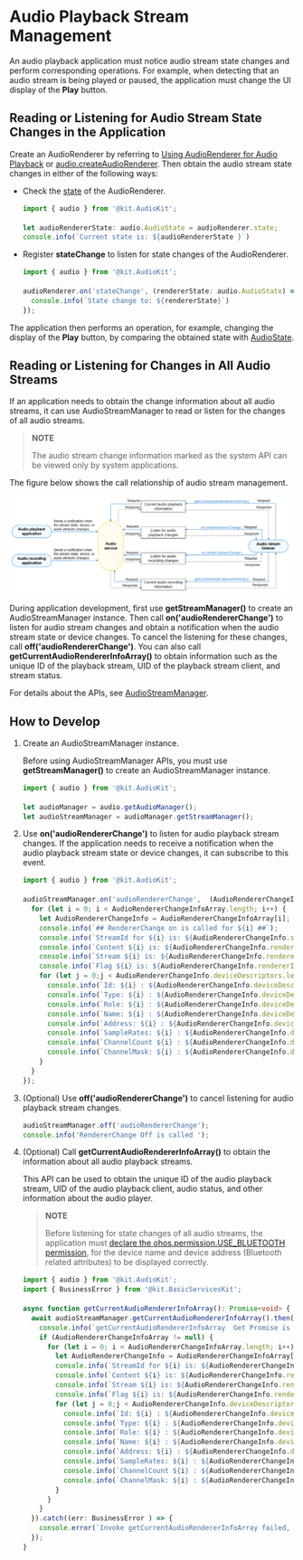 # Audio Playback Stream Management
<!--Kit: Audio Kit-->
<!--Subsystem: Multimedia-->
<!--Owner: @songshenke-->
<!--Designer: @caixuejiang; @hao-liangfei; @zhanganxiang-->
<!--Tester: @Filger-->
<!--Adviser: @w_Machine_cc-->

An audio playback application must notice audio stream state changes and perform corresponding operations. For example, when detecting that an audio stream is being played or paused, the application must change the UI display of the **Play** button.

## Reading or Listening for Audio Stream State Changes in the Application

Create an AudioRenderer by referring to [Using AudioRenderer for Audio Playback](using-audiorenderer-for-playback.md) or [audio.createAudioRenderer](../../reference/apis-audio-kit/arkts-apis-audio-f.md#audiocreateaudiorenderer8). Then obtain the audio stream state changes in either of the following ways:

- Check the [state](../../reference/apis-audio-kit/arkts-apis-audio-AudioRenderer.md#properties) of the AudioRenderer.
    
  ```ts
  import { audio } from '@kit.AudioKit';
  
  let audioRendererState: audio.AudioState = audioRenderer.state;
  console.info(`Current state is: ${audioRendererState }`)
  ```

- Register **stateChange** to listen for state changes of the AudioRenderer.
    
  ```ts
  import { audio } from '@kit.AudioKit';
  
  audioRenderer.on('stateChange', (rendererState: audio.AudioState) => {
    console.info(`State change to: ${rendererState}`)
  });
  ```

The application then performs an operation, for example, changing the display of the **Play** button, by comparing the obtained state with [AudioState](../../reference/apis-audio-kit/arkts-apis-audio-e.md#audiostate8).

## Reading or Listening for Changes in All Audio Streams

If an application needs to obtain the change information about all audio streams, it can use AudioStreamManager to read or listen for the changes of all audio streams.

<!--Del-->
> **NOTE**
> 
> The audio stream change information marked as the system API can be viewed only by system applications.
<!--DelEnd-->

The figure below shows the call relationship of audio stream management.

![Call relationship of audio stream management](figures/audio-stream-mgmt-invoking-relationship.png)

During application development, first use **getStreamManager()** to create an AudioStreamManager instance. Then call **on('audioRendererChange')** to listen for audio stream changes and obtain a notification when the audio stream state or device changes. To cancel the listening for these changes, call **off('audioRendererChange')**. You can also call **getCurrentAudioRendererInfoArray()** to obtain information such as the unique ID of the playback stream, UID of the playback stream client, and stream status.

For details about the APIs, see [AudioStreamManager](../../reference/apis-audio-kit/arkts-apis-audio-AudioStreamManager.md).

## How to Develop

1. Create an AudioStreamManager instance.
   
   Before using AudioStreamManager APIs, you must use **getStreamManager()** to create an AudioStreamManager instance.

   ```ts
   import { audio } from '@kit.AudioKit';
   
   let audioManager = audio.getAudioManager();
   let audioStreamManager = audioManager.getStreamManager();
   ```

2. Use **on('audioRendererChange')** to listen for audio playback stream changes. If the application needs to receive a notification when the audio playback stream state or device changes, it can subscribe to this event.
     
   ```ts
   import { audio } from '@kit.AudioKit';
   
   audioStreamManager.on('audioRendererChange',  (AudioRendererChangeInfoArray: audio.AudioRendererChangeInfoArray) => {
     for (let i = 0; i < AudioRendererChangeInfoArray.length; i++) {
       let AudioRendererChangeInfo = AudioRendererChangeInfoArray[i];
       console.info(`## RendererChange on is called for ${i} ##`);
       console.info(`StreamId for ${i} is: ${AudioRendererChangeInfo.streamId}`);
       console.info(`Content ${i} is: ${AudioRendererChangeInfo.rendererInfo.content}`);
       console.info(`Stream ${i} is: ${AudioRendererChangeInfo.rendererInfo.usage}`);
       console.info(`Flag ${i} is: ${AudioRendererChangeInfo.rendererInfo.rendererFlags}`); 
       for (let j = 0;j < AudioRendererChangeInfo.deviceDescriptors.length; j++) {
         console.info(`Id: ${i} : ${AudioRendererChangeInfo.deviceDescriptors[j].id}`);
         console.info(`Type: ${i} : ${AudioRendererChangeInfo.deviceDescriptors[j].deviceType}`);
         console.info(`Role: ${i} : ${AudioRendererChangeInfo.deviceDescriptors[j].deviceRole}`);
         console.info(`Name: ${i} : ${AudioRendererChangeInfo.deviceDescriptors[j].name}`);
         console.info(`Address: ${i} : ${AudioRendererChangeInfo.deviceDescriptors[j].address}`);
         console.info(`SampleRates: ${i} : ${AudioRendererChangeInfo.deviceDescriptors[j].sampleRates[0]}`);
         console.info(`ChannelCount ${i} : ${AudioRendererChangeInfo.deviceDescriptors[j].channelCounts[0]}`);
         console.info(`ChannelMask: ${i} : ${AudioRendererChangeInfo.deviceDescriptors[j].channelMasks}`);
       }
     }
   });
   ```

3. (Optional) Use **off('audioRendererChange')** to cancel listening for audio playback stream changes.
     
   ```ts
   audioStreamManager.off('audioRendererChange');
   console.info('RendererChange Off is called ');
   ```

4. (Optional) Call **getCurrentAudioRendererInfoArray()** to obtain the information about all audio playback streams.

   This API can be used to obtain the unique ID of the audio playback stream, UID of the audio playback client, audio status, and other information about the audio player.
   > **NOTE**
   >
   > Before listening for state changes of all audio streams, the application must [declare the ohos.permission.USE_BLUETOOTH permission](../../security/AccessToken/declare-permissions.md), for the device name and device address (Bluetooth related attributes) to be displayed correctly.
   
   ```ts
   import { audio } from '@kit.AudioKit';
   import { BusinessError } from '@kit.BasicServicesKit';
   
   async function getCurrentAudioRendererInfoArray(): Promise<void> {
     await audioStreamManager.getCurrentAudioRendererInfoArray().then((AudioRendererChangeInfoArray: audio.AudioRendererChangeInfoArray) => {
       console.info(`getCurrentAudioRendererInfoArray  Get Promise is called `);
       if (AudioRendererChangeInfoArray != null) {
         for (let i = 0; i < AudioRendererChangeInfoArray.length; i++) {
           let AudioRendererChangeInfo = AudioRendererChangeInfoArray[i];
           console.info(`StreamId for ${i} is: ${AudioRendererChangeInfo.streamId}`);
           console.info(`Content ${i} is: ${AudioRendererChangeInfo.rendererInfo.content}`);
           console.info(`Stream ${i} is: ${AudioRendererChangeInfo.rendererInfo.usage}`);
           console.info(`Flag ${i} is: ${AudioRendererChangeInfo.rendererInfo.rendererFlags}`);  
           for (let j = 0;j < AudioRendererChangeInfo.deviceDescriptors.length; j++) {
             console.info(`Id: ${i} : ${AudioRendererChangeInfo.deviceDescriptors[j].id}`);
             console.info(`Type: ${i} : ${AudioRendererChangeInfo.deviceDescriptors[j].deviceType}`);
             console.info(`Role: ${i} : ${AudioRendererChangeInfo.deviceDescriptors[j].deviceRole}`);
             console.info(`Name: ${i} : ${AudioRendererChangeInfo.deviceDescriptors[j].name}`);
             console.info(`Address: ${i} : ${AudioRendererChangeInfo.deviceDescriptors[j].address}`);
             console.info(`SampleRates: ${i} : ${AudioRendererChangeInfo.deviceDescriptors[j].sampleRates[0]}`);
             console.info(`ChannelCount ${i} : ${AudioRendererChangeInfo.deviceDescriptors[j].channelCounts[0]}`);
             console.info(`ChannelMask: ${i} : ${AudioRendererChangeInfo.deviceDescriptors[j].channelMasks}`);
           }
         }
       }
     }).catch((err: BusinessError ) => {
       console.error(`Invoke getCurrentAudioRendererInfoArray failed, code is ${err.code}, message is ${err.message}`);
     });
   }
   ```
